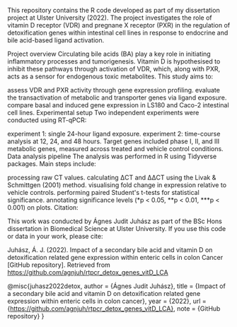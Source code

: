 This repository contains the R code developed as part of my dissertation project at Ulster University (2022). The project investigates the role of vitamin D receptor (VDR) and pregnane X receptor (PXR) in the regulation of detoxification genes within intestinal cell lines in response to endocrine and bile acid-based ligand activation.

Project overview Circulating bile acids (BA) play a key role in initiating inflammatory processes and tumorigenesis. Vitamin D is hypothesised to inhibit these pathways through activation of VDR, which, along with PXR, acts as a sensor for endogenous toxic metabolites. This study aims to:

assess VDR and PXR activity through gene expression profiling.
evaluate the transactivation of metabolic and transporter genes via ligand exposure.
compare basal and induced gene expression in LS180 and Caco-2 intestinal cell lines.
Experimental setup Two independent experiments were conducted using RT-qPCR:

experiment 1: single 24-hour ligand exposure.
experiment 2: time-course analysis at 12, 24, and 48 hours. Target genes included phase I, II, and III metabolic genes, measured across treated and vehicle control conditions.
Data analysis pipeline The analysis was performed in R using Tidyverse packages. Main steps include:

processing raw CT values.
calculating ΔCT and ΔΔCT using the Livak & Schmittgen (2001) method.
visualising fold change in expression relative to vehicle controls.
performing paired Student's t-tests for statistical significance.
annotating significance levels (*p < 0.05, **p < 0.01, ***p < 0.001) on plots.
Citation:

This work was conducted by Ágnes Judit Juhász as part of the BSc Hons dissertation in Biomedical Science at Ulster University. If you use this code or data in your work, please cite:

Juhász, Á. J. (2022). Impact of a secondary bile acid and vitamin D on detoxification related gene expression within enteric cells in colon Cancer [GitHub repository]. Retrieved from https://github.com/agnjuh/rtpcr_detox_genes_vitD_LCA

@misc{juhasz2022detox,
  author       = {Ágnes Judit Juhász},
  title        = {Impact of a secondary bile acid and vitamin D on detoxification related gene expression within enteric cells in colon cancer},
  year         = {2022},
  url          = {https://github.com/agnjuh/rtpcr_detox_genes_vitD_LCA},
  note         = {GitHub repository}
}
